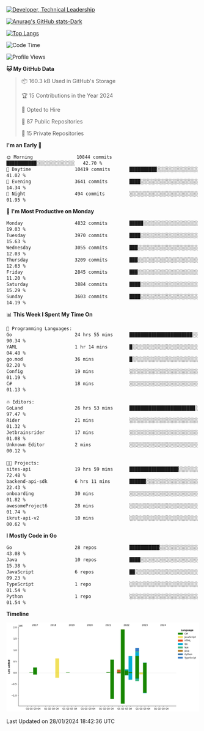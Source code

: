 <div>
  <a href="https://www.linkedin.com/in/arielpineiro/" target="_blank" rel="nofollow noopener noreferrer">
    <img src="https://img.shields.io/badge/-LinkedIn-%230077B5?style=for-the-badge&logo=linkedin&logoColor=white" alt="Developer, Technical Leadership" title="Ariel Piñeiro">
  </a>
</div>

[![Anurag's GitHub stats-Dark](https://github-readme-stats.vercel.app/api?username=arielsrv&show_icons=true&theme=dark#gh-dark-mode-only)](https://github.com/anuraghazra/github-readme-stats#gh-dark-mode-only)

[![Top Langs](https://github-readme-stats.vercel.app/api/top-langs/?username=arielsrv&layout=compact&langs_count=10&theme=dark#gh-dark-mode-only)](https://github.com/anuraghazra/github-readme-stats&theme=dark#gh-dark-mode-only)

<!--START_SECTION:waka-->
![Code Time](http://img.shields.io/badge/Code%20Time-505%20hrs%2037%20mins-blue)

![Profile Views](http://img.shields.io/badge/Profile%20Views-1-blue)

**🐱 My GitHub Data** 

> 📦 160.3 kB Used in GitHub's Storage 
 > 
> 🏆 15 Contributions in the Year 2024
 > 
> 💼 Opted to Hire
 > 
> 📜 87 Public Repositories 
 > 
> 🔑 15 Private Repositories 
 > 
**I'm an Early 🐤** 

```text
🌞 Morning                10844 commits       ███████████░░░░░░░░░░░░░░   42.70 % 
🌆 Daytime                10419 commits       ██████████░░░░░░░░░░░░░░░   41.02 % 
🌃 Evening                3641 commits        ████░░░░░░░░░░░░░░░░░░░░░   14.34 % 
🌙 Night                  494 commits         ░░░░░░░░░░░░░░░░░░░░░░░░░   01.95 % 
```
📅 **I'm Most Productive on Monday** 

```text
Monday                   4832 commits        █████░░░░░░░░░░░░░░░░░░░░   19.03 % 
Tuesday                  3970 commits        ████░░░░░░░░░░░░░░░░░░░░░   15.63 % 
Wednesday                3055 commits        ███░░░░░░░░░░░░░░░░░░░░░░   12.03 % 
Thursday                 3209 commits        ███░░░░░░░░░░░░░░░░░░░░░░   12.63 % 
Friday                   2845 commits        ███░░░░░░░░░░░░░░░░░░░░░░   11.20 % 
Saturday                 3884 commits        ████░░░░░░░░░░░░░░░░░░░░░   15.29 % 
Sunday                   3603 commits        ████░░░░░░░░░░░░░░░░░░░░░   14.19 % 
```


📊 **This Week I Spent My Time On** 

```text
💬 Programming Languages: 
Go                       24 hrs 55 mins      ███████████████████████░░   90.34 % 
YAML                     1 hr 14 mins        █░░░░░░░░░░░░░░░░░░░░░░░░   04.48 % 
go.mod                   36 mins             █░░░░░░░░░░░░░░░░░░░░░░░░   02.20 % 
Config                   19 mins             ░░░░░░░░░░░░░░░░░░░░░░░░░   01.19 % 
C#                       18 mins             ░░░░░░░░░░░░░░░░░░░░░░░░░   01.13 % 

🔥 Editors: 
GoLand                   26 hrs 53 mins      ████████████████████████░   97.47 % 
Rider                    21 mins             ░░░░░░░░░░░░░░░░░░░░░░░░░   01.32 % 
Jetbrainsrider           17 mins             ░░░░░░░░░░░░░░░░░░░░░░░░░   01.08 % 
Unknown Editor           2 mins              ░░░░░░░░░░░░░░░░░░░░░░░░░   00.12 % 

🐱‍💻 Projects: 
sites-api                19 hrs 59 mins      ██████████████████░░░░░░░   72.48 % 
backend-api-sdk          6 hrs 11 mins       ██████░░░░░░░░░░░░░░░░░░░   22.43 % 
onboarding               30 mins             ░░░░░░░░░░░░░░░░░░░░░░░░░   01.82 % 
awesomeProject6          28 mins             ░░░░░░░░░░░░░░░░░░░░░░░░░   01.74 % 
ikrut-api-v2             10 mins             ░░░░░░░░░░░░░░░░░░░░░░░░░   00.62 % 
```

**I Mostly Code in Go** 

```text
Go                       28 repos            ███████████░░░░░░░░░░░░░░   43.08 % 
Java                     10 repos            ████░░░░░░░░░░░░░░░░░░░░░   15.38 % 
JavaScript               6 repos             ██░░░░░░░░░░░░░░░░░░░░░░░   09.23 % 
TypeScript               1 repo              ░░░░░░░░░░░░░░░░░░░░░░░░░   01.54 % 
Python                   1 repo              ░░░░░░░░░░░░░░░░░░░░░░░░░   01.54 % 
```



**Timeline**

![Lines of Code chart](https://raw.githubusercontent.com/arielsrv/arielsrv/main/assets/bar_graph.png)


 Last Updated on 28/01/2024 18:42:36 UTC
<!--END_SECTION:waka-->
